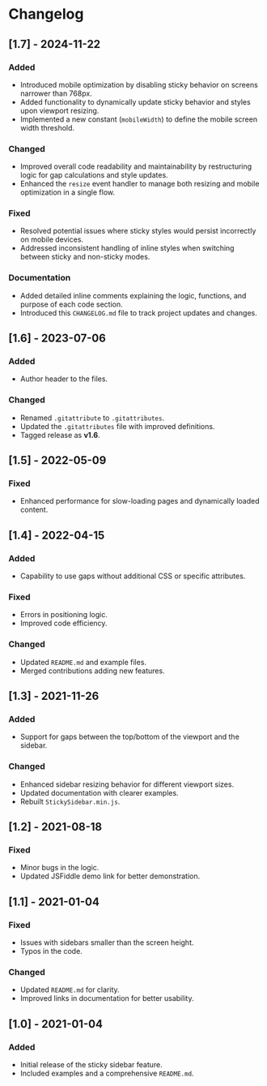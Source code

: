 # Changelog

## [1.7] - 2024-11-22
### Added
- Introduced mobile optimization by disabling sticky behavior on screens narrower than 768px.
- Added functionality to dynamically update sticky behavior and styles upon viewport resizing.
- Implemented a new constant (`mobileWidth`) to define the mobile screen width threshold.

### Changed
- Improved overall code readability and maintainability by restructuring logic for gap calculations and style updates.
- Enhanced the `resize` event handler to manage both resizing and mobile optimization in a single flow.

### Fixed
- Resolved potential issues where sticky styles would persist incorrectly on mobile devices.
- Addressed inconsistent handling of inline styles when switching between sticky and non-sticky modes.

### Documentation
- Added detailed inline comments explaining the logic, functions, and purpose of each code section.
- Introduced this `CHANGELOG.md` file to track project updates and changes.

## [1.6] - 2023-07-06
### Added
- Author header to the files.

### Changed
- Renamed `.gitattribute` to `.gitattributes`.
- Updated the `.gitattributes` file with improved definitions.
- Tagged release as **v1.6**.

## [1.5] - 2022-05-09
### Fixed
- Enhanced performance for slow-loading pages and dynamically loaded content.

## [1.4] - 2022-04-15
### Added
- Capability to use gaps without additional CSS or specific attributes.

### Fixed
- Errors in positioning logic.
- Improved code efficiency.

### Changed
- Updated `README.md` and example files.
- Merged contributions adding new features.

## [1.3] - 2021-11-26
### Added
- Support for gaps between the top/bottom of the viewport and the sidebar.

### Changed
- Enhanced sidebar resizing behavior for different viewport sizes.
- Updated documentation with clearer examples.
- Rebuilt `StickySidebar.min.js`.

## [1.2] - 2021-08-18
### Fixed
- Minor bugs in the logic.
- Updated JSFiddle demo link for better demonstration.

## [1.1] - 2021-01-04
### Fixed
- Issues with sidebars smaller than the screen height.
- Typos in the code.

### Changed
- Updated `README.md` for clarity.
- Improved links in documentation for better usability.

## [1.0] - 2021-01-04
### Added
- Initial release of the sticky sidebar feature.
- Included examples and a comprehensive `README.md`.